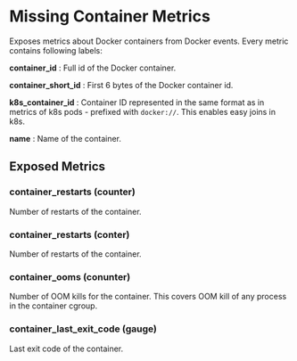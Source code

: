 # Missing Container Metrics

Exposes metrics about Docker containers from Docker events.
Every metric contains following labels:

**container_id**
: Full id of the Docker container.

**container_short_id**
: First 6 bytes of the Docker container id.

**k8s_container_id**
: Container ID represented in the same format as in metrics of k8s pods - prefixed with `docker://`. This enables easy joins in k8s.

**name**
: Name of the container.


## Exposed Metrics

### container_restarts (counter)
Number of restarts of the container. 

### container_restarts (conter)
Number of restarts of the container. 

### container_ooms (conunter)
Number of OOM kills for the container. This covers OOM kill of any process in the container cgroup.

### container_last_exit_code (gauge)
Last exit code of the container.

